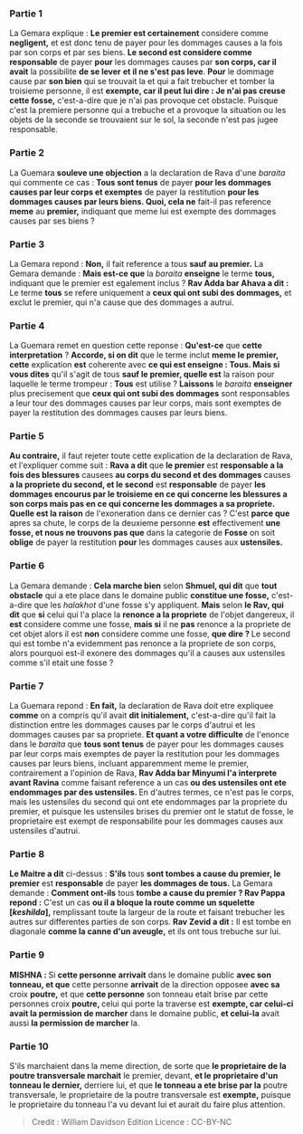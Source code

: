 
### Partie 1
La Gemara explique : <b>Le premier est certainement</b> considere comme <b>negligent,</b> et est donc tenu de payer pour les dommages causes a la fois par son corps et par ses biens. <b>Le second est considere comme responsable</b> de payer <b>pour</b> les dommages causes par <b>son corps, car il avait</b> la possibilite <b>de se lever</b> <b>et il ne s'est pas leve</b>. <b>Pour</b> le dommage cause par <b>son bien</b> qui se trouvait la et qui a fait trebucher et tomber la troisieme personne, il est <b>exempte, car il peut lui dire : Je n'ai pas creuse cette fosse,</b> c'est-a-dire que je n'ai pas provoque cet obstacle. Puisque c'est la premiere personne qui a trebuche et a provoque la situation ou les objets de la seconde se trouvaient sur le sol, la seconde n'est pas jugee responsable.

### Partie 2
La Guemara <b>souleve une objection</b> a la declaration de Rava d'une <i>baraita</i> qui commente ce cas : <b>Tous sont tenus</b> de payer <b>pour les dommages causes par leur corps et exemptes</b> de payer la restitution <b>pour les dommages causes par leurs biens. Quoi, cela ne</b> fait-il pas reference <b>meme</b> au <b>premier,</b> indiquant que meme lui est exempte des dommages causes par ses biens ?

### Partie 3
La Gemara repond : <b>Non,</b> il fait reference a tous <b>sauf au premier.</b> La Gemara demande : <b>Mais est-ce que</b> la <i>baraita</i> <b>enseigne</b> le terme <b>tous,</b> indiquant que le premier est egalement inclus ? <b>Rav Adda bar Ahava a dit :</b> Le terme <b>tous</b> se refere uniquement a <b>ceux qui ont subi des dommages,</b> et exclut le premier, qui n'a cause que des dommages a autrui.

### Partie 4
La Guemara remet en question cette reponse : <b>Qu'est-ce</b> que <b>cette interpretation</b> ? <b>Accorde, si on dit</b> que le terme inclut <b>meme le premier, cette</b> explication <b>est</b> coherente avec <b>ce qui est enseigne : Tous. Mais si vous dites</b> qu'il s'agit de tous <b>sauf le premier, quelle est</b> la raison pour laquelle le terme trompeur : <b>Tous</b> est utilise ? <b>Laissons</b> le <i>baraita</i> <b>enseigner</b> plus precisement que <b>ceux qui ont subi des dommages</b> sont responsables a leur tour des dommages causes par leur corps, mais sont exemptes de payer la restitution des dommages causes par leurs biens.

### Partie 5
<b>Au contraire,</b> il faut rejeter toute cette explication de la declaration de Rava, et l'expliquer comme suit : <b>Rava a dit</b> que <b>le premier</b> est <b>responsable a la fois des blessures</b> causees <b>au corps du second et des dommages</b> causes <b>a la propriete du second, et le second</b> est <b>responsable</b> de payer <b>les dommages encourus par le troisieme en ce qui concerne les blessures a son corps mais pas en ce qui concerne les dommages a sa propriete. Quelle est la raison</b> de l'exoneration dans ce dernier cas ? C'est <b>parce que</b> apres sa chute, le corps de la deuxieme personne <b>est</b> effectivement <b>une fosse, et nous ne trouvons pas que</b> dans la categorie de <b>Fosse</b> on soit <b>oblige</b> de payer la restitution <b>pour</b> les dommages causes aux <b>ustensiles.</b>

### Partie 6
La Gemara demande : <b>Cela marche bien</b> selon <b>Shmuel, qui dit</b> que <b>tout obstacle</b> qui a ete place dans le domaine public <b>constitue une fosse,</b> c'est-a-dire que les <i>halakhot</i> d'une fosse s'y appliquent. <b>Mais</b> selon <b>le Rav, qui dit</b> que <b>si</b> celui qui l'a place la <b>renonce a la propriete</b> de l'objet dangereux, il <b>est</b> considere comme une fosse, <b>mais si</b> il ne <b>pas</b> renonce a la propriete de cet objet alors il est <b>non</b> considere comme une fosse, <b>que dire ? </b> Le second qui est tombe n'a evidemment pas renonce a la propriete de son corps, alors pourquoi est-il exonere des dommages qu'il a causes aux ustensiles comme s'il etait une fosse ?

### Partie 7
La Guemara repond : <b>En fait,</b> la declaration de Rava doit etre expliquee <b>comme</b> on a compris qu'il avait <b>dit initialement,</b> c'est-a-dire qu'il fait la distinction entre les dommages causes par le corps d'autrui et les dommages causes par sa propriete. <b>Et quant a votre difficulte</b> de l'enonce dans le <i>baraita</i> que <b>tous sont tenus</b> de payer pour les dommages causes par leur corps mais exemptes de payer la restitution pour les dommages causes par leurs biens, incluant apparemment meme le premier, contrairement a l'opinion de Rava, <b>Rav Adda bar Minyumi l'a interprete avant Ravina</b> comme faisant reference a un cas <b>ou des ustensiles ont ete endommages par des ustensiles. </b> En d'autres termes, ce n'est pas le corps, mais les ustensiles du second qui ont ete endommages par la propriete du premier, et puisque les ustensiles brises du premier ont le statut de fosse, le proprietaire est exempt de responsabilite pour les dommages causes aux ustensiles d'autrui.

### Partie 8
<b>Le Maitre a dit</b> ci-dessus : <b>S'ils</b> tous <b>sont tombes a cause du premier, le premier</b> est <b>responsable</b> de payer <b>les dommages de tous.</b> La Gemara demande : <b>Comment ont-ils</b> tous <b>tombe a cause du premier ? Rav Pappa repond :</b> C'est un cas <b>ou il a bloque la route comme un squelette [<i>keshilda</i>],</b> remplissant toute la largeur de la route et faisant trebucher les autres sur differentes parties de son corps. <b>Rav Zevid a dit :</b> Il est tombe en diagonale <b>comme la canne d'un aveugle,</b> et ils ont tous trebuche sur lui.

### Partie 9
<strong>MISHNA : </strong>Si <b>cette personne</b> <b>arrivait</b> dans le domaine public <b>avec son tonneau, et que</b> cette personne <b>arrivait</b> de la direction opposee <b>avec sa</b> croix <b>poutre,</b> et que <b>cette personne</b> son tonneau etait brise par cette personnes</b> croix <b>poutre, </b> celui qui porte la traverse est <b>exempte, car celui-ci avait la permission de marcher</b> dans le domaine public, <b>et celui-la</b> avait aussi <b>la permission de marcher</b> la.

### Partie 10
S'ils marchaient dans la meme direction, de sorte que <b>le proprietaire de la <b>poutre transversale</b> marchait</b> le premier,</b> devant, <b>et le proprietaire d'un tonneau le dernier,</b> derriere lui, et que <b>le tonneau a ete brise par la</b> poutre transversale, le proprietaire de la</b> poutre transversale</b> est <b>exempte,</b> puisque le proprietaire du tonneau l'a vu devant lui et aurait du faire plus attention.

>Credit : William Davidson Edition
>Licence : CC-BY-NC